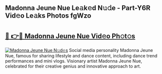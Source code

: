 ## Madonna Jeune Nue Le𝚊k𝚎d N𝚞𝚍e - Part-Y6R Vid𝚎o Le𝚊ks Photos fgWzo

# <h2><a href="http://fbaikoh.evod.top/?m=Madonna+Jeune+Nue">🔗 👉🔴 Madonna Jeune Nue Vid𝚎o Ph𝚘t𝚘s</a></h2>

[![Madonna Jeune Nue N𝚞d𝚎s](https://i.imgur.com/8V9OHl7.gif)](http://fbaikoh.evod.top/?m=Madonna+Jeune+Nue)
Social media personality Madonna Jeune Nue, famous for sharing lifestyle and dance content, including dance trend performances and mini vlogs. Visionary artist Madonna Jeune Nue, celebrated for their creative genius and innovative approach to art. 
